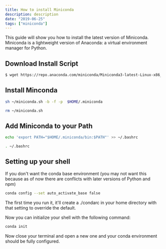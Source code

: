 ```yaml
---
title: How to install Miniconda
description: description
date: "2019-06-25"
tags: ["miniconda"]
---
```


This guide will show you how to install the latest version of Miniconda. Miniconda is a lightweight version of Anaconda: a virtual environment manager for Python.

## Download Install Script

```bash
$ wget https://repo.anaconda.com/miniconda/Miniconda3-latest-Linux-x86_64.sh -O ~/miniconda.sh
```

## Install Minconda

```bash
sh ~/miniconda.sh -b -f -p  $HOME/.miniconda

rm ~/miniconda.sh
```

## Add Miniconda to your Path

```bash
echo 'export PATH="$HOME/.miniconda/bin:$PATH"' >> ~/.bashrc

. ~/.bashrc
```

## Setting up your shell

If you don't want the conda base environment (you may not want this because as of now there are conflicts with later versions of Python and npm)

```bash
conda config --set auto_activate_base false
```

The first time you run it, it'll create a ./condarc in your home directory with that setting to override the default.

Now you can initialize your shell with the following command:

```bash
conda init
```

Now close your terminal and open a new one and your conda environment should be fully configured.
